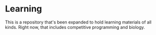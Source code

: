 # Learning
This is a repository that's been expanded to hold learning materials of all kinds. Right now, that includes competitive programming and biology.
